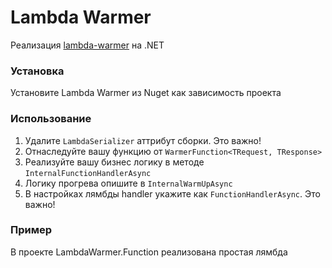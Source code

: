 # Lambda Warmer

Реализация [lambda-warmer](https://github.com/jeremydaly/lambda-warmer) на .NET

### Установка

Установите Lambda Warmer из Nuget как зависимость проекта

### Использование

1. Удалите `LambdaSerializer` аттрибут сборки. Это важно!
2. Отнаследуйте вашу функцию от `WarmerFunction<TRequest, TResponse>`
3. Реализуйте вашу бизнес логику в методе `InternalFunctionHandlerAsync`
4. Логику прогрева опишите в `InternalWarmUpAsync`
5. В настройках лямбды handler укажите как `FunctionHandlerAsync`. Это важно!

### Пример

В проекте LambdaWarmer.Function реализована простая лямбда